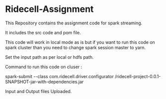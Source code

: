 # Ridecell-Assignment
This Repository contains the assignment code for spark streaming.

It includes the src code and pom file.

This code will work in local mode as is but if you want to run this code on spark cluster than you need to change spark session master to yarn.

Set the input path as per local or hdfs path.

Command to run this code on cluser : 

spark-submit --class com.ridecell.driver.configurator <folder path to jar >/ridecell-project-0.0.1-SNAPSHOT-jar-with-dependencies.jar

Input and Output files Uploaded.
